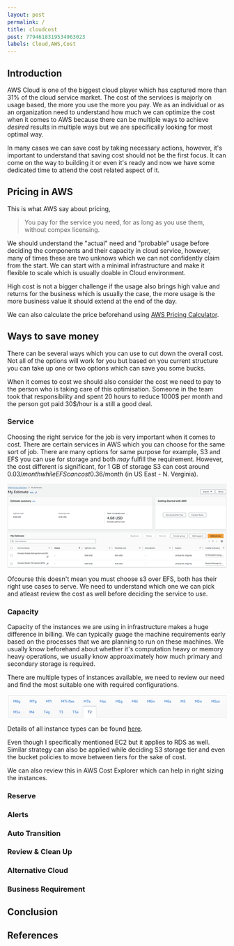 ```yaml
---
layout: post
permalink: /
title: cloudcost
post: 7794618319534963023
labels: Cloud,AWS,Cost
---
```


## Introduction
AWS Cloud is one of the biggest cloud player which has captured more than 31% of the cloud service market. The cost of the services is majorly on usage based, the more you use the more you pay. We as an individual or as an organization need to understand how much we can optimize the cost when it comes to AWS because there can be multiple ways to achieve _desired_ results in multiple ways but we are specifically looking for most optimal way.

In many cases we can save cost by taking necessary actions, however, it's important to understand that saving cost should not be the first focus. It can come on the way to building it or even it's ready and now we have some dedicated time to attend the cost related aspect of it.

## Pricing in AWS
This is what AWS say about pricing,

>  You pay for the service you need, for as long as you use them, without compex licensing.

We should understand the "actual" need and "probable" usage before deciding the components and their capacity in cloud service, however, many of times these are two unknows which we can not confidently claim from the start. We can start with a minimal infrastructure and make it flexible to scale which is usually doable in Cloud environment. 

High cost is not a bigger challenge if the usage also brings high value and returns for the business which is usually the case, the more usage is the more business value it should extend at the end of the day.

We can also calculate the price beforehand using [AWS Pricing Calculator](https://calculator.aws/#/). 

## Ways to save money
There can be several ways which you can use to cut down the overall cost. Not all of the options will work for you but based on you current structure you can take up one or two options which can save you some bucks.

When it comes to cost we should also consider the cost we need to pay to the person who is taking care of this optimisation. Someone in the team took that responsibility and spent 20 hours to reduce 1000$ per month and the person got paid 30$/hour is a still a good deal. 

### Service
Choosing the right service for the job is very important when it comes to cost. There are certain services in AWS which you can choose for the same sort of job. There are many options for same purpose for example, S3 and EFS you can use for storage and both _may_ fulfill the requirement. However, the cost different is significant, for 1 GB of storage S3 can cost around 0.03$/month while EFS can cost 0.36$/month  (in US East - N. Verginia).

![s3efs](image.png)

Ofcourse this doesn't mean you must choose s3 over EFS, both has their right use cases to serve. We need to understand which one we can pick and atleast review the cost as well before deciding the service to use.

### Capacity 
Capacity of the instances we are using in infrastructure makes a huge difference in billing. We can typically guage the machine requirements early based on the processes that we are planning to run on these machines. We usually know beforehand about whether it's computation heavy or memory heavy operations, we usually know approaximately how much primary and secondary storage is required.

There are multiple types of instances available, we need to review our need and find the most suitable one with required configurations.

![alt text](image-1.png)

Details of all instance types can be found [here](https://aws.amazon.com/ec2/instance-types/).

Even though I specifically mentioned EC2 but it applies to RDS as well. Similar strategy can also be applied while deciding S3 storage tier and even the bucket policies to move between tiers for the sake of cost.

We can also review this in AWS Cost Explorer which can help in right sizing the instances.

### Reserve


### Alerts

### Auto Transition

### Review & Clean Up

### Alternative Cloud

### Business Requirement

## Conclusion


## References
